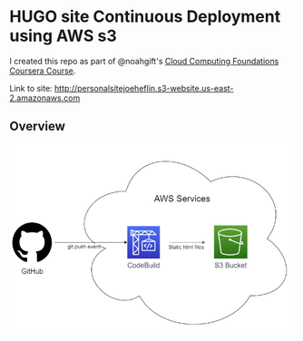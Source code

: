 # HUGO site Continuous Deployment using AWS s3
I created this repo as part of @noahgift's [Cloud Computing Foundations Coursera Course](https://www.coursera.org/learn/cloud-computing-foundations-duke/home/welcome).

Link to site: http://personalsitejoeheflin.s3-website.us-east-2.amazonaws.com
## Overview
![*TODO: insert diagram*](hugo-cd.drawio.png)
